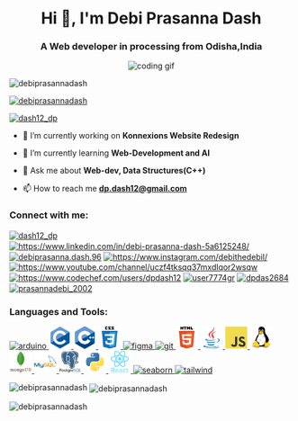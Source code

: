 <h1 align="center">Hi 👋, I'm Debi Prasanna Dash</h1>
<h3 align="center">A Web developer in processing from Odisha,India</h3>
<p align="center">
  <img src="https://raw.githubusercontent.com/TheDudeThatCode/TheDudeThatCode/master/Assets/Developer.gif" class="img" alt="coding gif">
</p>

<p align="left"> <img src="https://komarev.com/ghpvc/?username=debiprasannadash&label=Profile%20views&color=0e75b6&style=flat" alt="debiprasannadash" /> </p>

<p align="left"> <a href="https://github.com/ryo-ma/github-profile-trophy"><img src="https://github-profile-trophy.vercel.app/?username=debiprasannadash" alt="debiprasannadash" /></a> </p>

<p align="left"> <a href="https://twitter.com/dash12_dp" target="blank"><img src="https://img.shields.io/twitter/follow/dash12_dp?logo=twitter&style=for-the-badge" alt="dash12_dp" /></a> </p>

- 🔭 I’m currently working on **Konnexions Website Redesign**

- 🌱 I’m currently learning **Web-Development and AI**

- 💬 Ask me about **Web-dev, Data Structures(C++)**

- 📫 How to reach me **dp.dash12@gmail.com**

<h3 align="left">Connect with me:</h3>
<p align="left">
<a href="https://twitter.com/dash12_dp" target="blank"><img align="center" src="https://raw.githubusercontent.com/rahuldkjain/github-profile-readme-generator/master/src/images/icons/Social/twitter.svg" alt="dash12_dp" height="30" width="40" /></a>
<a href="https://linkedin.com/in/https://www.linkedin.com/in/debi-prasanna-dash-5a6125248/" target="blank"><img align="center" src="https://raw.githubusercontent.com/rahuldkjain/github-profile-readme-generator/master/src/images/icons/Social/linked-in-alt.svg" alt="https://www.linkedin.com/in/debi-prasanna-dash-5a6125248/" height="30" width="40" /></a>
<a href="https://fb.com/debiprasanna.dash.96" target="blank"><img align="center" src="https://raw.githubusercontent.com/rahuldkjain/github-profile-readme-generator/master/src/images/icons/Social/facebook.svg" alt="debiprasanna.dash.96" height="30" width="40" /></a>
<a href="https://instagram.com/https://www.instagram.com/debithedebil/" target="blank"><img align="center" src="https://raw.githubusercontent.com/rahuldkjain/github-profile-readme-generator/master/src/images/icons/Social/instagram.svg" alt="https://www.instagram.com/debithedebil/" height="30" width="40" /></a>
<a href="https://www.youtube.com/c/https://www.youtube.com/channel/uczf4tksqq37mxdlqor2wsqw" target="blank"><img align="center" src="https://raw.githubusercontent.com/rahuldkjain/github-profile-readme-generator/master/src/images/icons/Social/youtube.svg" alt="https://www.youtube.com/channel/uczf4tksqq37mxdlqor2wsqw" height="30" width="40" /></a>
<a href="https://www.codechef.com/users/https://www.codechef.com/users/dpdash12" target="blank"><img align="center" src="https://cdn.jsdelivr.net/npm/simple-icons@3.1.0/icons/codechef.svg" alt="https://www.codechef.com/users/dpdash12" height="30" width="40" /></a>
<a href="https://www.leetcode.com/user7774gr" target="blank"><img align="center" src="https://raw.githubusercontent.com/rahuldkjain/github-profile-readme-generator/master/src/images/icons/Social/leet-code.svg" alt="user7774gr" height="30" width="40" /></a>
<a href="https://auth.geeksforgeeks.org/user/dpdas2684" target="blank"><img align="center" src="https://raw.githubusercontent.com/rahuldkjain/github-profile-readme-generator/master/src/images/icons/Social/geeks-for-geeks.svg" alt="dpdas2684" height="30" width="40" /></a>
<a href="https://discord.gg/prasannadebi_2002" target="blank"><img align="center" src="https://raw.githubusercontent.com/rahuldkjain/github-profile-readme-generator/master/src/images/icons/Social/discord.svg" alt="prasannadebi_2002" height="30" width="40" /></a>
</p>

<h3 align="left">Languages and Tools:</h3>
<p align="left"> <a href="https://www.arduino.cc/" target="_blank" rel="noreferrer"> <img src="https://cdn.worldvectorlogo.com/logos/arduino-1.svg" alt="arduino" width="40" height="40"/> </a> <a href="https://www.cprogramming.com/" target="_blank" rel="noreferrer"> <img src="https://raw.githubusercontent.com/devicons/devicon/master/icons/c/c-original.svg" alt="c" width="40" height="40"/> </a> <a href="https://www.w3schools.com/cpp/" target="_blank" rel="noreferrer"> <img src="https://raw.githubusercontent.com/devicons/devicon/master/icons/cplusplus/cplusplus-original.svg" alt="cplusplus" width="40" height="40"/> </a> <a href="https://www.w3schools.com/css/" target="_blank" rel="noreferrer"> <img src="https://raw.githubusercontent.com/devicons/devicon/master/icons/css3/css3-original-wordmark.svg" alt="css3" width="40" height="40"/> </a> <a href="https://www.figma.com/" target="_blank" rel="noreferrer"> <img src="https://www.vectorlogo.zone/logos/figma/figma-icon.svg" alt="figma" width="40" height="40"/> </a> <a href="https://git-scm.com/" target="_blank" rel="noreferrer"> <img src="https://www.vectorlogo.zone/logos/git-scm/git-scm-icon.svg" alt="git" width="40" height="40"/> </a> <a href="https://www.w3.org/html/" target="_blank" rel="noreferrer"> <img src="https://raw.githubusercontent.com/devicons/devicon/master/icons/html5/html5-original-wordmark.svg" alt="html5" width="40" height="40"/> </a> <a href="https://www.java.com" target="_blank" rel="noreferrer"> <img src="https://raw.githubusercontent.com/devicons/devicon/master/icons/java/java-original.svg" alt="java" width="40" height="40"/> </a> <a href="https://developer.mozilla.org/en-US/docs/Web/JavaScript" target="_blank" rel="noreferrer"> <img src="https://raw.githubusercontent.com/devicons/devicon/master/icons/javascript/javascript-original.svg" alt="javascript" width="40" height="40"/> </a> <a href="https://www.linux.org/" target="_blank" rel="noreferrer"> <img src="https://raw.githubusercontent.com/devicons/devicon/master/icons/linux/linux-original.svg" alt="linux" width="40" height="40"/> </a> <a href="https://www.mongodb.com/" target="_blank" rel="noreferrer"> <img src="https://raw.githubusercontent.com/devicons/devicon/master/icons/mongodb/mongodb-original-wordmark.svg" alt="mongodb" width="40" height="40"/> </a> <a href="https://www.mysql.com/" target="_blank" rel="noreferrer"> <img src="https://raw.githubusercontent.com/devicons/devicon/master/icons/mysql/mysql-original-wordmark.svg" alt="mysql" width="40" height="40"/> </a> <a href="https://www.postgresql.org" target="_blank" rel="noreferrer"> <img src="https://raw.githubusercontent.com/devicons/devicon/master/icons/postgresql/postgresql-original-wordmark.svg" alt="postgresql" width="40" height="40"/> </a> <a href="https://www.python.org" target="_blank" rel="noreferrer"> <img src="https://raw.githubusercontent.com/devicons/devicon/master/icons/python/python-original.svg" alt="python" width="40" height="40"/> </a> <a href="https://reactjs.org/" target="_blank" rel="noreferrer"> <img src="https://raw.githubusercontent.com/devicons/devicon/master/icons/react/react-original-wordmark.svg" alt="react" width="40" height="40"/> </a> <a href="https://seaborn.pydata.org/" target="_blank" rel="noreferrer"> <img src="https://seaborn.pydata.org/_images/logo-mark-lightbg.svg" alt="seaborn" width="40" height="40"/> </a> <a href="https://tailwindcss.com/" target="_blank" rel="noreferrer"> <img src="https://www.vectorlogo.zone/logos/tailwindcss/tailwindcss-icon.svg" alt="tailwind" width="40" height="40"/> </a> </p>

<p><img align="left" src="https://github-readme-stats.vercel.app/api/top-langs?username=debiprasannadash&show_icons=true&locale=en&layout=compact" alt="debiprasannadash" /></p>

<p>&nbsp;<img align="center" src="https://github-readme-stats.vercel.app/api?username=debiprasannadash&show_icons=true&locale=en" alt="debiprasannadash" /></p>

<p><img align="center" src="https://github-readme-streak-stats.herokuapp.com/?user=debiprasannadash&" alt="debiprasannadash" /></p>
